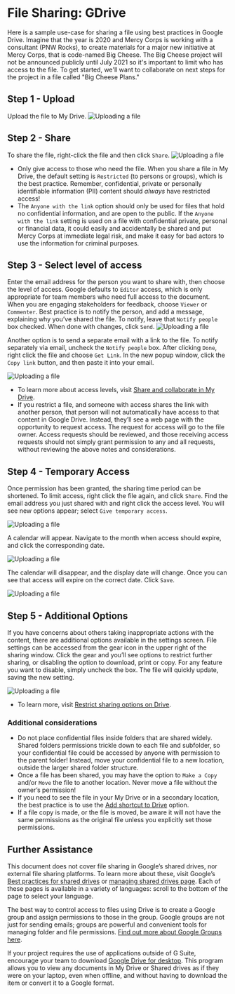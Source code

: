 # File Sharing: GDrive
Here is a sample use-case for sharing a file using best practices in Google Drive. Imagine that the year is 2020 and Mercy Corps is working with a consultant (PNW Rocks), to create materials for a major new initiative at Mercy Corps, that is code-named Big Cheese. The Big Cheese project will not be announced publicly until July 2021 so it's important to limit who has access to the file. To get started, we'll want to collaborate on next steps for the project in a file called "Big Cheese Plans."

## Step 1 - Upload
Upload the file to My Drive.
![Uploading a file](images/Filesharing_Gdrive_Step1.png)

## Step 2 - Share
To share the file, right-click the file and then click `Share`.
![Uploading a file](images/Filesharing_Gdrive_Step2.png)
  - Only give access to those who need the file. When you share a file in My Drive, the default setting is `Restricted` (to persons or groups), which is the best practice. Remember, confidential, private or personally identifiable information (PII) content should *always* have restricted access!
  - The `Anyone with the link` option should only be used for files that hold no confidential information, and are open to the public. If the `Anyone with the link` setting is used on a file with confidential private, personal or financial data, it could easily and accidentally be shared and put Mercy Corps at immediate legal risk, and make it easy for bad actors to use the information for criminal purposes.

## Step 3 - Select level of access
Enter the email address for the person you want to share with, then choose the level of access. Google defaults to `Editor` access, which is only appropriate for team members who need full access to the document. When you are engaging stakeholders for feedback, choose `Viewer` or `Commenter`. Best practice is to notify the person, and add a message, explaining why you’ve shared the file. To notify, leave that `Notify people` box checked. When done with changes, click `Send`.
![Uploading a file](images/Filesharing_Gdrive_Step3a.png)

Another option is to send a separate email with a link to the file. To notify separately via email, uncheck the `Notify people` box. After clicking `Done`,  right click the file and choose `Get Link`. In the new popup window, click the `Copy link` button, and then paste it into your email.

![Uploading a file](images/Filesharing_Gdrive_Step3b.png)

- To learn more about access levels, visit [Share and collaborate in My Drive](https://support.google.com/a/users/answer/9310248?hl=en).
- If you restrict a file, and someone with access shares the link with another person, that person will not automatically have access to that content in Google Drive. Instead, they’ll see a web page with the opportunity to request access. The request for access will go to the file owner. Access requests should be reviewed, and those receiving access requests should not simply grant permission to any and all requests, without reviewing the above notes and considerations.

## Step 4 - Temporary Access
Once permission has been granted, the sharing time period can be shortened. To limit access, right click the file again, and click `Share`. Find the email address you just shared with and right click the access level. You will see new options appear; select `Give temporary access`.

![Uploading a file](images/Filesharing_Gdrive_Step4.png)

A calendar will appear. Navigate to the month when access should expire, and click the corresponding date.

![Uploading a file](images/Filesharing_Gdrive_Step5.png)

The calendar will disappear, and the display date will change. Once you can see that access will expire on the correct date. Click `Save`.

![Uploading a file](images/Filesharing_Gdrive_Step6.png)

## Step 5 - Additional Options
If you have concerns about others taking inappropriate actions with the content, there are additional options available in the settings screen. File settings can be accessed from the gear icon in the upper right of the sharing window. Click the gear and you’ll see options to restrict further sharing, or disabling the option to download, print or copy. For any feature you want to disable, simply uncheck the box. The file will quickly update, saving the new setting.

![Uploading a file](images/Filesharing_Gdrive_Step7.png)
- To learn more, visit [Restrict sharing options on Drive](https://support.google.com/a/users/answer/9308868?hl=en).

### Additional considerations
  - Do not place confidential files inside folders that are shared widely. Shared folders permissions trickle down to each file and subfolder, so your confidential file could be accessed by anyone with permission to the parent folder! Instead, move your confidential file to a new location, outside the larger shared folder structure.
  - Once a file has been shared, you may have the option to `Make a Copy` and/or `Move` the file to another location. Never move a file without the owner’s permission!
  - If you need to see the file in your My Drive or in a secondary location, the best practice is to use the [Add shortcut to Drive](https://support.google.com/drive/answer/9700156?hl=en&co=GENIE.Platform%3DDesktop) option.
  - If a file copy is made, or the file is moved, be aware it will not have the same permissions as the original file unless you explicitly set those permissions.

## Further Assistance
This document does not cover file sharing in Google’s shared drives, nor external file sharing platforms. To learn more about these, visit Google’s [Best practices for shared drives](https://support.google.com/a/users/answer/9310352?hl=en) or [managing shared drives page](https://support.google.com/a/topic/7337266?hl=en&ref_topic=2490075). Each of these pages is available in a variety of languages: scroll to the bottom of the page to select your language.

The best way to control access to files using Drive is to create a Google group and assign permissions to those in the group. Google groups are not just for sending emails; groups are powerful and convenient tools for managing folder and file permissions. [Find out more about Google Groups here](https://support.google.com/groups/?hl=en#topic=9216).

If your project requires the use of applications outside of G Suite, encourage your team to download [Google Drive for desktop](https://support.google.com/drive/answer/7329379?hl=en). This program allows you to view any documents in My Drive or Shared drives as if they were on your laptop, even when offline, and without having to download the item or convert it to a Google format.
